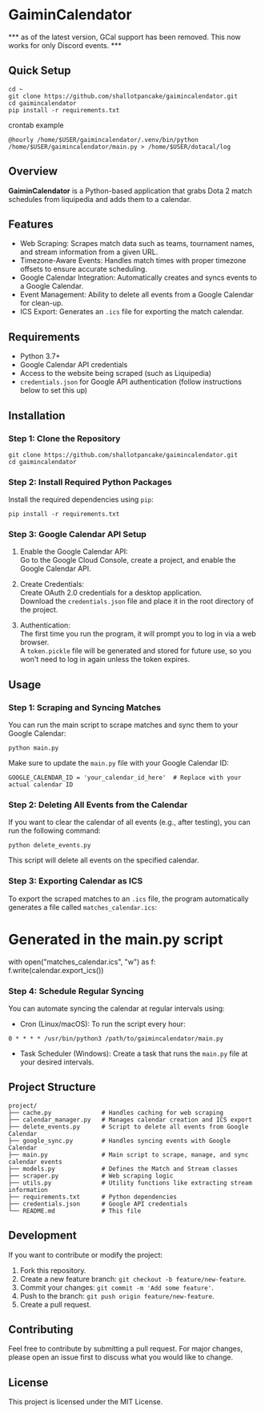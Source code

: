# GaiminCalendator

*** as of the latest version, GCal support has been removed. This now works for only Discord events. ***

## Quick Setup
```
cd ~
git clone https://github.com/shallotpancake/gaimincalendator.git
cd gaimincalendator
pip install -r requirements.txt
```
crontab example
```
@hourly /home/$USER/gaimincalendator/.venv/bin/python /home/$USER/gaimincalendator/main.py > /home/$USER/dotacal/log
```

## Overview

**GaiminCalendator** is a Python-based application that grabs Dota 2 match schedules from liquipedia and adds them to a calendar. 

## Features

- Web Scraping: Scrapes match data such as teams, tournament names, and stream information from a given URL.
- Timezone-Aware Events: Handles match times with proper timezone offsets to ensure accurate scheduling.
- Google Calendar Integration: Automatically creates and syncs events to a Google Calendar.
- Event Management: Ability to delete all events from a Google Calendar for clean-up.
- ICS Export: Generates an `.ics` file for exporting the match calendar.

## Requirements

- Python 3.7+
- Google Calendar API credentials
- Access to the website being scraped (such as Liquipedia)
- `credentials.json` for Google API authentication (follow instructions below to set this up)

## Installation

### Step 1: Clone the Repository

```
git clone https://github.com/shallotpancake/gaimincalendator.git
cd gaimincalendator
```

### Step 2: Install Required Python Packages

Install the required dependencies using `pip`:
```
pip install -r requirements.txt
```
### Step 3: Google Calendar API Setup

1. Enable the Google Calendar API:  
   Go to the Google Cloud Console, create a project, and enable the Google Calendar API.

2. Create Credentials:  
   Create OAuth 2.0 credentials for a desktop application.  
   Download the `credentials.json` file and place it in the root directory of the project.

3. Authentication:  
   The first time you run the program, it will prompt you to log in via a web browser.  
   A `token.pickle` file will be generated and stored for future use, so you won't need to log in again unless the token expires.

## Usage

### Step 1: Scraping and Syncing Matches

You can run the main script to scrape matches and sync them to your Google Calendar:

```
python main.py
```
Make sure to update the `main.py` file with your Google Calendar ID:
```
GOOGLE_CALENDAR_ID = 'your_calendar_id_here'  # Replace with your actual calendar ID
```
### Step 2: Deleting All Events from the Calendar

If you want to clear the calendar of all events (e.g., after testing), you can run the following command:
```
python delete_events.py
```
This script will delete all events on the specified calendar.

### Step 3: Exporting Calendar as ICS

To export the scraped matches to an `.ics` file, the program automatically generates a file called `matches_calendar.ics`:

# Generated in the main.py script  
with open("matches_calendar.ics", "w") as f:  
    f.write(calendar.export_ics())

### Step 4: Schedule Regular Syncing

You can automate syncing the calendar at regular intervals using:
- Cron (Linux/macOS): To run the script every hour:
```
0 * * * * /usr/bin/python3 /path/to/gaimincalendator/main.py
```
- Task Scheduler (Windows): Create a task that runs the `main.py` file at your desired intervals.

## Project Structure

```
project/  
├── cache.py              # Handles caching for web scraping  
├── calendar_manager.py   # Manages calendar creation and ICS export  
├── delete_events.py      # Script to delete all events from Google Calendar  
├── google_sync.py        # Handles syncing events with Google Calendar  
├── main.py               # Main script to scrape, manage, and sync calendar events  
├── models.py             # Defines the Match and Stream classes  
├── scraper.py            # Web scraping logic  
├── utils.py              # Utility functions like extracting stream information  
├── requirements.txt      # Python dependencies  
├── credentials.json      # Google API credentials
└── README.md             # This file
```





## Development

If you want to contribute or modify the project:

1. Fork this repository.  
2. Create a new feature branch: `git checkout -b feature/new-feature`.  
3. Commit your changes: `git commit -m 'Add some feature'`.  
4. Push to the branch: `git push origin feature/new-feature`.  
5. Create a pull request.

## Contributing

Feel free to contribute by submitting a pull request. For major changes, please open an issue first to discuss what you would like to change.

## License

This project is licensed under the MIT License.
